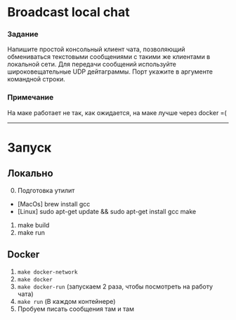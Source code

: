 # Broadcast local chat

### Задание
Напишите простой консольный клиент чата, позволяющий обмениваться текстовыми сообщениями с такими же клиентами в локальной сети. Для передачи сообщений используйте широковещательные UDP дейтаграммы. Порт укажите в аргументе командной строки.

### Примечание
На маке работает не так, как ожидается, на маке лучше через docker =(

---

# Запуск

## Локально

0. Подготовка утилит
- \[MacOs\] brew install gcc
- \[Linux\] sudo apt-get update && sudo apt-get install gcc make
1. make build
2. make run

## Docker

1. `make docker-network`
2. `make docker`
3. `make docker-run` (запускаем 2 раза, чтобы посмотреть на работу чата)
4. `make run` (В каждом контейнере)
5. Пробуем писать сообщения там и там
